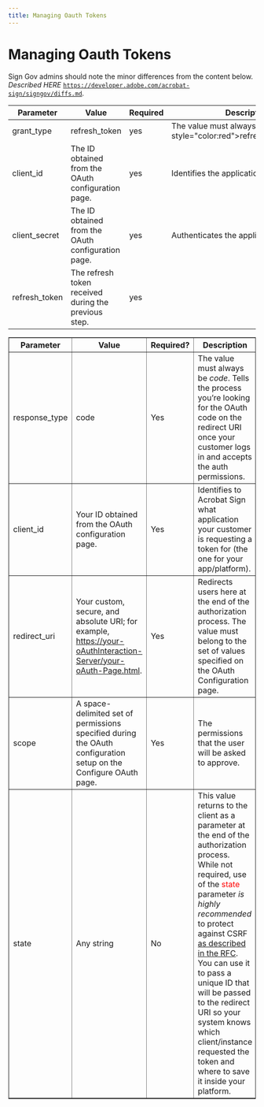 ```yaml
---
title: Managing Oauth Tokens
---
```

# Managing Oauth Tokens

<InlineAlert slots="text" />

Sign Gov admins should note the minor differences from the content below. *Described HERE* [`https://developer.adobe.com/acrobat-sign/signgov/diffs.md`](../signgov/diffs.md).


| Parameter      | Value                                                  | Required   | Description                                                         |
|----------------|--------------------------------------------------------|------------|---------------------------------------------------------------------|
| grant_type     | refresh_token                                          | yes        | The value must always be  &lt;span style="color:red"&gt;refresh_token&lt;/span&gt;. |
| client_id      | The ID obtained from the OAuth configuration page.     | yes        | Identifies the application.                                         |
| client_secret  | The ID obtained from the OAuth configuration page.     | yes        | Authenticates the application.                                      |
| refresh_token  | The refresh token received during the previous step.   | yes        |                                                                     |

<table border="1" columnWidths="20,30,10,40" >
    <thead>
        <tr>
            <th>Parameter</th>
            <th>Value</th>
            <th>Required?</th>
            <th>Description</th>
        </tr>
    </thead>
    <tbody>
        <tr>
            <td>response_type</td>
            <td>code</td>
            <td>Yes</td>
            <td>The value must always be <em>code</em>. Tells the process you’re looking for the OAuth code on the redirect URI once your customer logs in and accepts the auth permissions.</td>
        </tr>
        <tr>
            <td>client_id</td>
            <td>Your ID obtained from the OAuth configuration page.</td>
            <td>Yes</td>
            <td>Identifies to Acrobat Sign what application your customer is requesting a token for (the one for your app/platform).</td>
        </tr>
        <tr>
            <td>redirect_uri</td>
            <td>Your custom, secure, and absolute URI; for example, <a href="https://your-oAuthInteraction-Server/your-oAuth-Page.html">https://your-oAuthInteraction-Server/your-oAuth-Page.html</a>.</td>
            <td>Yes</td>
            <td>Redirects users here at the end of the authorization process. The value must belong to the set of values specified on the OAuth Configuration page.</td>
        </tr>
        <tr>
            <td>scope</td>
            <td>A space-delimited set of permissions specified during the OAuth configuration setup on the Configure OAuth page.</td>
            <td>Yes</td>
            <td>The permissions that the user will be asked to approve.</td>
        </tr>
        <tr>
            <td>state</td>
            <td>Any string</td>
            <td>No</td>
            <td>This value returns to the client as a parameter at the end of the authorization process. While not required, use of the <span style="color: red;">state</span> parameter <em>is highly recommended</em> to protect against CSRF <a href="https://tools.ietf.org/html/rfc6749#section-10.12">as described in the RFC</a>. You can use it to pass a unique ID that will be passed to the redirect URI so your system knows which client/instance requested the token and where to save it inside your platform.</td>
        </tr>
    </tbody>
</table>
